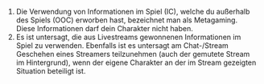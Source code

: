 1.  Die Verwendung von Informationen im Spiel (IC), welche du außerhalb des Spiels (OOC) erworben hast, bezeichnet man als Metagaming. Diese Informationen darf dein Charakter nicht haben.
2.  Es ist untersagt, die aus Livestreams gewonnenen Informationen im Spiel zu verwenden. Ebenfalls ist es untersagt am Chat-/Stream Geschehen eines Streamers teilzunehmen (auch der gemutete Stream im Hintergrund), wenn der eigene Charakter an der im Stream gezeigten Situation beteiligt ist.